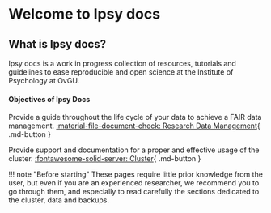 # Welcome to Ipsy docs

## What is Ipsy docs?

Ipsy docs is a work in progress collection of resources, tutorials and guidelines to ease reproducible and open science at the Institute of Psychology at OvGU. 

#### Objectives of Ipsy Docs

Provide a guide throughout the life cycle of your data to achieve a FAIR data management. 
[:material-file-document-check: Research Data Management](open-science/research-data-management/getting-started/){ .md-button } 

Provide support and documentation for a proper and effective usage of the cluster.
[:fontawesome-solid-server: Cluster](cluster){ .md-button } 


!!! note "Before starting"
    These pages require little prior knowledge from the user, but even if you are an experienced researcher, we recommend you to go through them, and especially to read carefully the sections dedicated to the cluster, data and backups.


